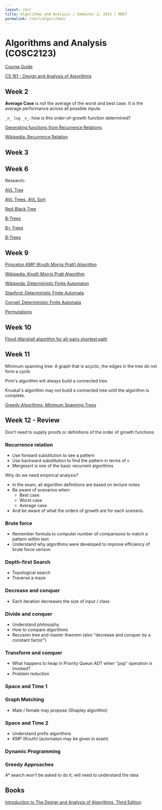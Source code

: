 ```yaml
---
layout: rmit
title: Algorithms and Analysis | Semester 2, 2015 | RMIT
permalink: /rmit/algorithms/
---
```


# Algorithms and Analysis (COSC2123)

[Course Guide](http://www1.rmit.edu.au/courses/cosc21231450)

[CS 161 - Design and Analysis of Algorithms](http://openclassroom.stanford.edu/MainFolder/CoursePage.php?course=IntroToAlgorithms)

## Week 2

__Average Case__ is _not_ the average of the worst and best case. It is the average performance across all possible inputs.

`_n_ log _n_`: how is this order-of-growth function determined?

[Generating functions from Recurrence Relations](https://youtu.be/Pp4PWCPzeQs)

[Wikipedia: Recurrence Relation](https://en.wikipedia.org/wiki/Recurrence_relation)

## Week 3


## Week 6

Research:

[AVL Tree](https://en.wikipedia.org/wiki/AVL_tree)

[AVL Trees, AVL Sort](http://ocw.mit.edu/courses/electrical-engineering-and-computer-science/6-006-introduction-to-algorithms-fall-2011/lecture-videos/lecture-6-avl-trees-avl-sort/)

[Red-Black Tree](https://en.wikipedia.org/wiki/Red%E2%80%93black_tree)

[B-Trees](https://en.wikipedia.org/wiki/B-tree)

[B+ Trees](https://en.wikipedia.org/wiki/B%2B_tree)

[B-Trees](http://www.cs.cornell.edu/courses/cs3110/2011sp/recitations/rec24-B-trees/B-trees.htm)

## Week 9

[Princeton KMP (Knuth Morris Pratt) Algorithm](https://youtu.be/iZ93Unvxwtw)

[Wikipedia: Knuth Morris Pratt Algorithm](https://en.wikipedia.org/wiki/Knuth%E2%80%93Morris%E2%80%93Pratt_algorithm)

[Wikipeida: Deterministic Finite Automaton](https://en.wikipedia.org/wiki/Deterministic_finite_automaton)

[Stanford: Deterministic Finite Automata](https://class.coursera.org/automata/lecture/3)

[Cornell: Deterministic Finite Automata](http://www.cs.cornell.edu/~dsteurer/toc13/lectures/4/)

[Permutations](http://rosettacode.org/wiki/Permutations)

## Week 10

[Floyd-Warshall algorithm for all-pairs shortest path](https://youtu.be/PaT1l-mzZtc)


## Week 11

Minimum spanning tree: A graph that is acyclic; the edges in the tree do not form a cycle.

Prim's algorithm will always build a connected tree.

Kruskal's algorithm may not build a connected tree until the algorithm is complete.

[Greedy Algorithms, Minimum Spanning Trees](http://ocw.mit.edu/courses/electrical-engineering-and-computer-science/6-046j-introduction-to-algorithms-sma-5503-fall-2005/video-lectures/lecture-16-greedy-algorithms-minimum-spanning-trees/)

## Week 12 - Review

Don't need to supply proofs or definitions of the order of growth functions

### Recurrence relation

* Use forward substitution to see a pattern
* Use backward substitution to find the pattern in terms of `n`
* Mergesort is one of the basic recurrent algorithms

Why do we need empirical analysis?


* In the exam, all algorithm definitions are based on lecture notes
* Be aware of scenarios when:
    - Best case
    - Worst case
    - Average case
* And be aware of what the orders of growth are for each scenario. 

### Brute force

* Remember formula to computer number of comparisons to match a pattern within text
* Understand why algorithms were developed to improve efficiency of brute force verison

### Depth-first Search

* Topological search
* Traverse a maze

### Decrease and conquer

* Each iteration decreases the size of input / class

### Divide and conquer

* Understand philosophy
* How to compare algorithms
* Recusion tree and master theorem (also "decrease and conquer by a constant factor")

### Transform and conquer

* What happens to heap in Priority Queue ADT when "pop" operation is invoked?
* Problem reduction

### Space and Time 1

### Graph Matching

* Male / female may propose (Shapley algorithm)

### Space and Time 2

* Understand prefix algorithms
* KMP (Knuth) (automaton may be given in exam)

### Dynamic Programming

### Greedy Approaches

A* search won't be asked to do it; will need to understand the idea


## Books

[Introduction to The Design and Analysis of Algorithms, Third Edition](/rmit/books/design-and-analysis-of-algorithms/)
